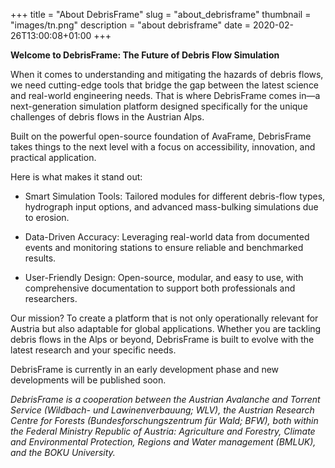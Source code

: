 +++
title = "About DebrisFrame"
slug = "about_debrisframe"
thumbnail = "images/tn.png"
description = "about debrisframe"
date = 2020-02-26T13:00:08+01:00
+++

**Welcome to DebrisFrame: The Future of Debris Flow Simulation**

When it comes to understanding and mitigating the hazards of debris flows, 
we need cutting-edge tools that bridge the gap between the latest science and real-world engineering needs. 
That is where DebrisFrame comes in—a next-generation simulation platform 
designed specifically for the unique challenges of debris flows in the Austrian Alps. 

Built on the powerful open-source foundation of AvaFrame, DebrisFrame takes things to the next level with a focus on 
accessibility, innovation, and practical application.

Here is what makes it stand out: 

* Smart Simulation Tools: Tailored modules for different debris-flow types, hydrograph input options, and advanced
  mass-bulking simulations due to erosion.

* Data-Driven Accuracy: Leveraging real-world data from documented events and monitoring stations to ensure reliable and
  benchmarked results.

* User-Friendly Design: Open-source, modular, and easy to use, with comprehensive documentation to support both
  professionals and researchers.

Our mission? To create a platform that is not only operationally relevant for Austria but also adaptable for global
applications.
Whether you are tackling debris flows in the Alps or beyond, DebrisFrame is built to evolve with the latest research and
your specific needs.

DebrisFrame is currently in an early development phase and new developments will be published soon. 

*DebrisFrame is a cooperation between the Austrian Avalanche and Torrent Service (Wildbach- und Lawinenverbauung; WLV),
the Austrian Research Centre for Forests (Bundesforschungszentrum für Wald; BFW),
both within the Federal Ministry Republic of Austria: Agriculture and Forestry, Climate and Environmental Protection,
Regions and Water management (BMLUK),
and the BOKU University.*


